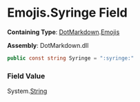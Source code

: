 # Emojis\.Syringe Field

**Containing Type**: [DotMarkdown](../../README.md)\.[Emojis](../README.md)

**Assembly**: DotMarkdown\.dll

```csharp
public const string Syringe = ":syringe:"
```

### Field Value

System\.[String](https://docs.microsoft.com/en-us/dotnet/api/system.string)